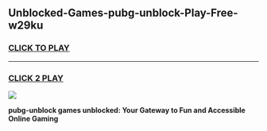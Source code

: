 
## Unblocked-Games-pubg-unblock-Play-Free-w29ku
<h3>
<a href="https://premium76.site?title=pubg-unblock&ref=10A">CLICK TO PLAY</a></h3>
<hr>

<h3>
<a href="https://premium76.site?title=pubg-unblock&ref=10A">CLICK 2 PLAY</a>
  
</h3>

<a href="https://premium76.site?title=pubg-unblock&ref=10A"><img src="https://clearcache.store/games.png"></a>


**pubg-unblock games unblocked: Your Gateway to Fun and Accessible Online Gaming**
